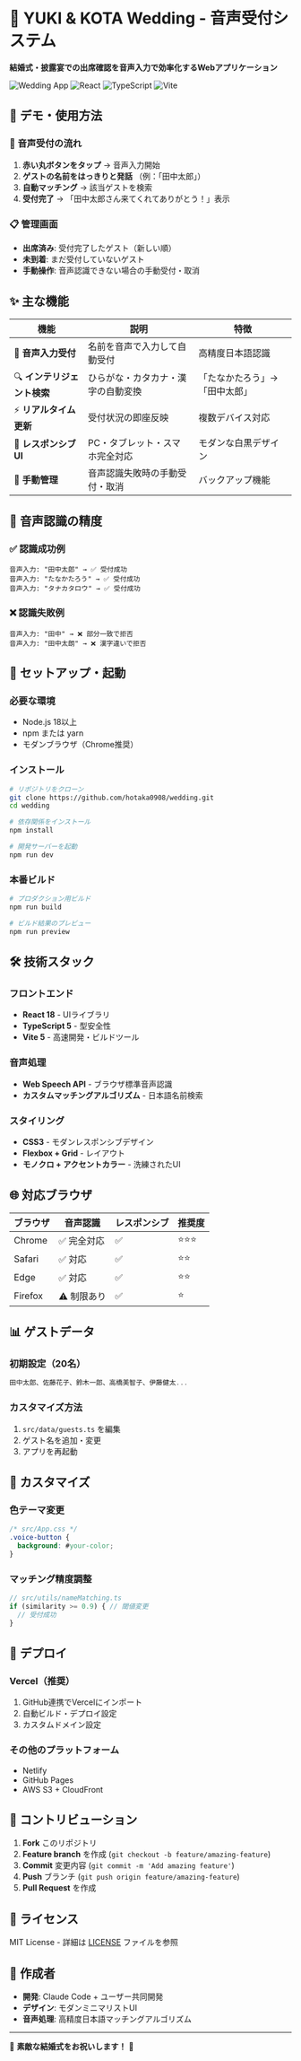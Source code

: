 # 💒 YUKI & KOTA Wedding - 音声受付システム

**結婚式・披露宴での出席確認を音声入力で効率化するWebアプリケーション**

![Wedding App](https://img.shields.io/badge/Wedding-Reception%20App-pink)
![React](https://img.shields.io/badge/React-18-blue)
![TypeScript](https://img.shields.io/badge/TypeScript-5-blue)
![Vite](https://img.shields.io/badge/Vite-5-purple)

## 📱 デモ・使用方法

### 🎤 **音声受付の流れ**
1. **赤い丸ボタンをタップ** → 音声入力開始
2. **ゲストの名前をはっきりと発話** （例：「田中太郎」）
3. **自動マッチング** → 該当ゲストを検索
4. **受付完了** → 「田中太郎さん来てくれてありがとう！」表示

### 📋 **管理画面**
- **出席済み**: 受付完了したゲスト（新しい順）
- **未到着**: まだ受付していないゲスト
- **手動操作**: 音声認識できない場合の手動受付・取消

## ✨ 主な機能

| 機能 | 説明 | 特徴 |
|------|------|------|
| 🎤 **音声入力受付** | 名前を音声で入力して自動受付 | 高精度日本語認識 |
| 🔍 **インテリジェント検索** | ひらがな・カタカナ・漢字の自動変換 | 「たなかたろう」→「田中太郎」 |
| ⚡ **リアルタイム更新** | 受付状況の即座反映 | 複数デバイス対応 |
| 📱 **レスポンシブUI** | PC・タブレット・スマホ完全対応 | モダンな白黒デザイン |
| 🔧 **手動管理** | 音声認識失敗時の手動受付・取消 | バックアップ機能 |

## 🎯 音声認識の精度

### ✅ **認識成功例**
```
音声入力: "田中太郎" → ✅ 受付成功
音声入力: "たなかたろう" → ✅ 受付成功
音声入力: "タナカタロウ" → ✅ 受付成功
```

### ❌ **認識失敗例**
```
音声入力: "田中" → ❌ 部分一致で拒否
音声入力: "田中太朗" → ❌ 漢字違いで拒否
```

## 🚀 セットアップ・起動

### **必要な環境**
- Node.js 18以上
- npm または yarn
- モダンブラウザ（Chrome推奨）

### **インストール**
```bash
# リポジトリをクローン
git clone https://github.com/hotaka0908/wedding.git
cd wedding

# 依存関係をインストール
npm install

# 開発サーバーを起動
npm run dev
```

### **本番ビルド**
```bash
# プロダクション用ビルド
npm run build

# ビルド結果のプレビュー
npm run preview
```

## 🛠️ 技術スタック

### **フロントエンド**
- **React 18** - UIライブラリ
- **TypeScript 5** - 型安全性
- **Vite 5** - 高速開発・ビルドツール

### **音声処理**
- **Web Speech API** - ブラウザ標準音声認識
- **カスタムマッチングアルゴリズム** - 日本語名前検索

### **スタイリング**
- **CSS3** - モダンレスポンシブデザイン
- **Flexbox + Grid** - レイアウト
- **モノクロ + アクセントカラー** - 洗練されたUI

## 🌐 対応ブラウザ

| ブラウザ | 音声認識 | レスポンシブ | 推奨度 |
|----------|----------|--------------|--------|
| Chrome | ✅ 完全対応 | ✅ | ⭐⭐⭐ |
| Safari | ✅ 対応 | ✅ | ⭐⭐ |
| Edge | ✅ 対応 | ✅ | ⭐⭐ |
| Firefox | ⚠️ 制限あり | ✅ | ⭐ |

## 📊 ゲストデータ

### **初期設定（20名）**
```typescript
田中太郎、佐藤花子、鈴木一郎、高橋美智子、伊藤健太...
```

### **カスタマイズ方法**
1. `src/data/guests.ts` を編集
2. ゲスト名を追加・変更
3. アプリを再起動

## 🔧 カスタマイズ

### **色テーマ変更**
```css
/* src/App.css */
.voice-button {
  background: #your-color;
}
```

### **マッチング精度調整**
```typescript
// src/utils/nameMatching.ts
if (similarity >= 0.9) { // 閾値変更
  // 受付成功
}
```

## 🚀 デプロイ

### **Vercel（推奨）**
1. GitHub連携でVercelにインポート
2. 自動ビルド・デプロイ設定
3. カスタムドメイン設定

### **その他のプラットフォーム**
- Netlify
- GitHub Pages
- AWS S3 + CloudFront

## 🤝 コントリビューション

1. **Fork** このリポジトリ
2. **Feature branch** を作成 (`git checkout -b feature/amazing-feature`)
3. **Commit** 変更内容 (`git commit -m 'Add amazing feature'`)
4. **Push** ブランチ (`git push origin feature/amazing-feature`)
5. **Pull Request** を作成

## 📄 ライセンス

MIT License - 詳細は [LICENSE](LICENSE) ファイルを参照

## 👥 作成者

- **開発**: Claude Code + ユーザー共同開発
- **デザイン**: モダンミニマリストUI
- **音声処理**: 高精度日本語マッチングアルゴリズム

---

🎊 **素敵な結婚式をお祝いします！** 🎊